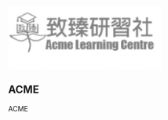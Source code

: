 <secction>
<img src="logo/8D3C961C-A464-4076-8F99-F14F56469212.png" align="middle">  
<p style="text-align:center;"><h2>ACME</font></h2></p>
<p align="Centre">ACME</p>
<section/>
